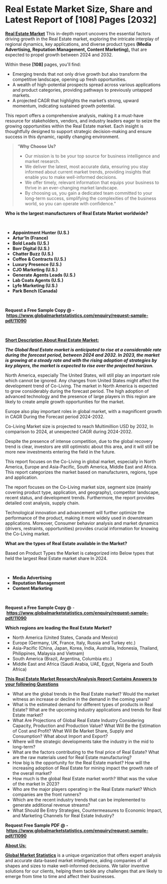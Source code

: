 <h1>Real Estate Market Size, Share and Latest Report of [108] Pages [2032]</h1>
<p><a href="https://www.globalmarketstatistics.com/market-reports/real-estate-market-11090"><strong>Real Estate Market</strong></a> This in-depth report uncovers the essential factors driving growth in the Real Estate market, exploring the intricate interplay of regional dynamics, key applications, and diverse product types <strong>(Media Advertising, Reputation Management, Content Marketing),</strong> that are expected to propel growth between 2024 and 2032.</p>
<p>Within these <strong>[108]</strong> pages, you'll find:</p>
<ul>
<li>Emerging trends that not only drive growth but also transform the competitive landscape, opening up fresh opportunities.</li>
<li>A wealth of high-potential prospects spread across various applications and product categories, providing pathways to previously untapped markets.</li>
<li>A projected CAGR that highlights the market&rsquo;s strong, upward momentum, indicating sustained growth potential.</li>
</ul>
<p>This report offers a comprehensive analysis, making it a must-have resource for stakeholders, vendors, and industry leaders eager to seize the growing opportunities within the Real Estate market. Each insight is thoughtfully designed to support strategic decision-making and ensure success in this dynamic, rapidly changing environment.</p>
<blockquote class="">
<p>&ldquo;<strong>Why Choose Us? </strong></p>
<ul>
<li>Our mission is to be your top source for business intelligence and market research.</li>
<li>We deliver the latest, most accurate data, ensuring you stay informed about current market trends, providing insights that enable you to make well-informed decisions.</li>
<li>We offer timely, relevant information that equips your business to thrive in an ever-changing market landscape.</li>
<li>By choosing us, you gain a dedicated team committed to your long-term success, simplifying the complexities of the business world, so you can operate with confidence.&rdquo;</li>
</ul>
</blockquote>
<p><strong>Who is the largest manufacturers of Real Estate Market worldwide?</strong></p>
<p>&nbsp;</p>
<ul>
<li><strong>Appointment Hunter (U.S.)</strong></li>
<li><strong>Artur&rsquo;In (France)</strong></li>
<li><strong>Bold Leads (U.S.)</strong></li>
<li><strong>Borr Digital (U.S.)</strong></li>
<li><strong>Chatter Buzz (U.S.)</strong></li>
<li><strong>Coffee &amp; Contracts (U.S.)</strong></li>
<li><strong>Luxury Presence (U.S.)</strong></li>
<li><strong>CJO Marketing (U.S.)</strong></li>
<li><strong>Generate Agents Leads (U.S.)</strong></li>
<li><strong>Lab Coats Agents (U.S.)</strong></li>
<li><strong>Lyfe Marketing (U.S.)</strong></li>
<li><strong>Park Bench (Canada)</strong></li>
</ul>
<p>&nbsp;</p>
<p><strong>Request a Free Sample Copy @ -&nbsp;</strong><a href="https://www.globalmarketstatistics.com/enquiry/request-sample-pdf/11090"><strong>https://www.globalmarketstatistics.com/enquiry/request-sample-pdf/11090</strong></a></p>
<p>&nbsp;</p>
<p><strong><u>Short Description About Real Estate Market:</u></strong></p>
<p><strong><em>The Global Real Estate market is anticipated to rise at a considerable rate during the forecast period, between 2024 and 2032. In 2023, the market is growing at a steady rate and with the rising adoption of strategies by key players, the market is expected to rise over the projected horizon.</em></strong></p>
<p>North America, especially The United States, will still play an important role which cannot be ignored. Any changes from United States might affect the development trend of Co-Living. The market in North America is expected to grow considerably during the forecast period. The high adoption of advanced technology and the presence of large players in this region are likely to create ample growth opportunities for the market.</p>
<p>Europe also play important roles in global market, with a magnificent growth in CAGR During the Forecast period 2024-2032.</p>
<p>Co-Living Market size is projected to reach Multimillion USD by 2032, In comparison to 2024, at unexpected CAGR during 2024-2032.</p>
<p>Despite the presence of intense competition, due to the global recovery trend is clear, investors are still optimistic about this area, and it will still be more new investments entering the field in the future.</p>
<p>This report focuses on the Co-Living in global market, especially in North America, Europe and Asia-Pacific, South America, Middle East and Africa. This report categorizes the market based on manufacturers, regions, type and application.</p>
<p>The report focuses on the Co-Living market size, segment size (mainly covering product type, application, and geography), competitor landscape, recent status, and development trends. Furthermore, the report provides detailed cost analysis, supply chain.</p>
<p>Technological innovation and advancement will further optimize the performance of the product, making it more widely used in downstream applications. Moreover, Consumer behavior analysis and market dynamics (drivers, restraints, opportunities) provides crucial information for knowing the Co-Living market.</p>
<p><strong>What are the types of Real Estate available in the Market?</strong></p>
<p>Based on Product Types the Market is categorized into Below types that held the largest Real Estate market share In 2024.</p>
<p>&nbsp;</p>
<ul>
<li><strong>Media Advertising</strong></li>
<li><strong>Reputation Management</strong></li>
<li><strong>Content Marketing</strong></li>
</ul>
<p>&nbsp;</p>
<p><strong>Request a Free Sample Copy @</strong>&nbsp;-&nbsp;<a href="https://www.globalmarketstatistics.com/enquiry/request-sample-pdf/11090"><strong>https://www.globalmarketstatistics.com/enquiry/request-sample-pdf/11090</strong></a></p>
<p><strong>Which regions are leading the Real Estate Market?</strong></p>
<ul>
<li>North America (United States, Canada and Mexico)</li>
<li>Europe (Germany, UK, France, Italy, Russia and Turkey etc.)</li>
<li>Asia-Pacific (China, Japan, Korea, India, Australia, Indonesia, Thailand, Philippines, Malaysia and Vietnam)</li>
<li>South America (Brazil, Argentina, Columbia etc.)</li>
<li>Middle East and Africa (Saudi Arabia, UAE, Egypt, Nigeria and South Africa)</li>
</ul>
<p><strong><u>This Real Estate Market Research/Analysis Report Contains Answers to your following Questions</u></strong></p>
<ul>
<li>What are the global trends in the Real Estate market? Would the market witness an increase or decline in the demand in the coming years?</li>
<li>What is the estimated demand for different types of products in Real Estate? What are the upcoming industry applications and trends for Real Estate market?</li>
<li>What Are Projections of Global Real Estate Industry Considering Capacity, Production and Production Value? What Will Be the Estimation of Cost and Profit? What Will Be Market Share, Supply and Consumption? What about Import and Export?</li>
<li>Where will the strategic developments take the industry in the mid to long-term?</li>
<li>What are the factors contributing to the final price of Real Estate? What are the raw materials used for Real Estate manufacturing?</li>
<li>How big is the opportunity for the Real Estate market? How will the increasing adoption of Real Estate for mining impact the growth rate of the overall market?</li>
<li>How much is the global Real Estate market worth? What was the value of the market In 2023?</li>
<li>Who are the major players operating in the Real Estate market? Which companies are the front runners?</li>
<li>Which are the recent industry trends that can be implemented to generate additional revenue streams?</li>
<li>What Should Be Entry Strategies, Countermeasures to Economic Impact, and Marketing Channels for Real Estate Industry?</li>
</ul>
<p><strong>Request Free Sample PDF @ -&nbsp;</strong><a href="https://www.globalmarketstatistics.com/enquiry/request-sample-pdf/11090"><strong>https://www.globalmarketstatistics.com/enquiry/request-sample-pdf/11090</strong></a></p>
<p><strong><u>About Us:</u></strong></p>
<p><a href="https://www.globalmarketstatistics.com/"><strong>Global Market Statistics</strong></a>&nbsp;is a unique organization that offers expert analysis and accurate data-based market intelligence, aiding companies of all shapes and sizes to make well-informed decisions. We tailor inventive solutions for our clients, helping them tackle any challenges that are likely to emerge from time to time and affect their businesses.</p>